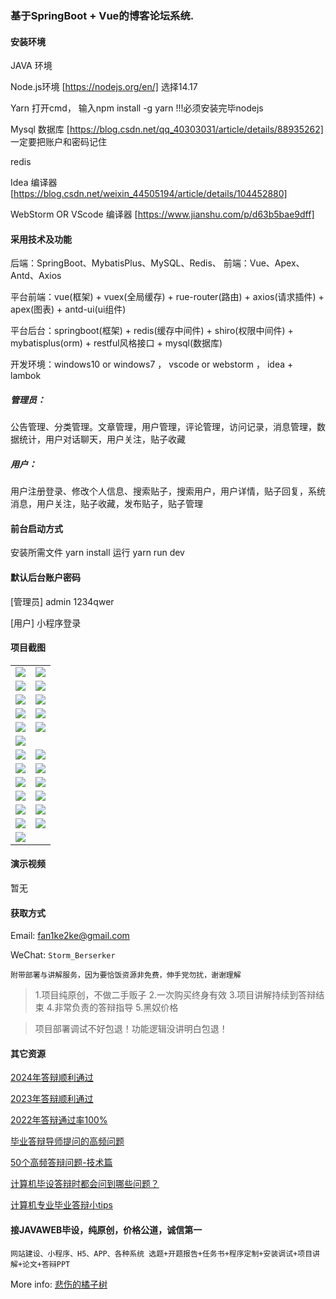 ### 基于SpringBoot + Vue的博客论坛系统.

#### 安装环境

JAVA 环境 

Node.js环境 [https://nodejs.org/en/] 选择14.17

Yarn 打开cmd， 输入npm install -g yarn !!!必须安装完毕nodejs

Mysql 数据库 [https://blog.csdn.net/qq_40303031/article/details/88935262] 一定要把账户和密码记住

redis

Idea 编译器 [https://blog.csdn.net/weixin_44505194/article/details/104452880]

WebStorm OR VScode 编译器 [https://www.jianshu.com/p/d63b5bae9dff]

#### 采用技术及功能

后端：SpringBoot、MybatisPlus、MySQL、Redis、
前端：Vue、Apex、Antd、Axios

平台前端：vue(框架) + vuex(全局缓存) + rue-router(路由) + axios(请求插件) + apex(图表)  + antd-ui(ui组件)

平台后台：springboot(框架) + redis(缓存中间件) + shiro(权限中间件) + mybatisplus(orm) + restful风格接口 + mysql(数据库)

开发环境：windows10 or windows7 ， vscode or webstorm ， idea + lambok

##### 管理员：
公告管理、分类管理。文章管理，用户管理，评论管理，访问记录，消息管理，数据统计，用户对话聊天，用户关注，贴子收藏

##### 用户：
用户注册登录、修改个人信息、搜索贴子，搜索用户，用户详情，贴子回复，系统消息，用户关注，贴子收藏，发布贴子，贴子管理


#### 前台启动方式
安装所需文件 yarn install 
运行 yarn run dev

#### 默认后台账户密码
[管理员]
admin
1234qwer

[用户]
小程序登录
#### 项目截图

|  |  |
|---------------------|---------------------|
| ![](https://fank-bucket-oss.oss-cn-beijing.aliyuncs.com/img/1728478064534.png) | ![](https://fank-bucket-oss.oss-cn-beijing.aliyuncs.com/img/1728477962040.png) |
| ![](https://fank-bucket-oss.oss-cn-beijing.aliyuncs.com/img/1728478049824.png) | ![](https://fank-bucket-oss.oss-cn-beijing.aliyuncs.com/img/1728477952047.png) |
| ![](https://fank-bucket-oss.oss-cn-beijing.aliyuncs.com/img/1728478032184.png) | ![](https://fank-bucket-oss.oss-cn-beijing.aliyuncs.com/img/1728477942373.png) |
| ![](https://fank-bucket-oss.oss-cn-beijing.aliyuncs.com/img/1728478021718.png) | ![](https://fank-bucket-oss.oss-cn-beijing.aliyuncs.com/img/1728477931236.png) |
| ![](https://fank-bucket-oss.oss-cn-beijing.aliyuncs.com/img/1728478011574.png) | ![](https://fank-bucket-oss.oss-cn-beijing.aliyuncs.com/img/1728477915697.png) |
| ![](https://fank-bucket-oss.oss-cn-beijing.aliyuncs.com/img/1728477902429.png) |  |
| ![](https://fank-bucket-oss.oss-cn-beijing.aliyuncs.com/img/1728478390351.png) | ![](https://fank-bucket-oss.oss-cn-beijing.aliyuncs.com/img/1728478195416.png) |
| ![](https://fank-bucket-oss.oss-cn-beijing.aliyuncs.com/img/1728478378099.png) | ![](https://fank-bucket-oss.oss-cn-beijing.aliyuncs.com/img/1728478258534.png) |
| ![](https://fank-bucket-oss.oss-cn-beijing.aliyuncs.com/img/1728478339094.png) | ![](https://fank-bucket-oss.oss-cn-beijing.aliyuncs.com/img/1728478248471.png) |
| ![](https://fank-bucket-oss.oss-cn-beijing.aliyuncs.com/img/1728478325471.png) | ![](https://fank-bucket-oss.oss-cn-beijing.aliyuncs.com/img/1728478235224.png) |
| ![](https://fank-bucket-oss.oss-cn-beijing.aliyuncs.com/img/1728478307241.png) | ![](https://fank-bucket-oss.oss-cn-beijing.aliyuncs.com/img/1728478222427.png) |
| ![](https://fank-bucket-oss.oss-cn-beijing.aliyuncs.com/img/1728478296456.png) | ![](https://fank-bucket-oss.oss-cn-beijing.aliyuncs.com/img/1728478207133.png) |
| ![](https://fank-bucket-oss.oss-cn-beijing.aliyuncs.com/img/1728478276850.png) |  |


#### 演示视频

暂无

#### 获取方式

Email: fan1ke2ke@gmail.com

WeChat: `Storm_Berserker`

`附带部署与讲解服务，因为要恰饭资源非免费，伸手党勿扰，谢谢理解`

> 1.项目纯原创，不做二手贩子 2.一次购买终身有效 3.项目讲解持续到答辩结束 4.非常负责的答辩指导 5.黑奴价格

> 项目部署调试不好包退！功能逻辑没讲明白包退！

#### 其它资源

[2024年答辩顺利通过](https://berserker287.github.io/2024/06/06/2024%E5%B9%B4%E7%AD%94%E8%BE%A9%E9%A1%BA%E5%88%A9%E9%80%9A%E8%BF%87/)

[2023年答辩顺利通过](https://berserker287.github.io/2023/06/14/2023%E5%B9%B4%E7%AD%94%E8%BE%A9%E9%A1%BA%E5%88%A9%E9%80%9A%E8%BF%87/)

[2022年答辩通过率100%](https://berserker287.github.io/2022/05/25/%E9%A1%B9%E7%9B%AE%E4%BA%A4%E6%98%93%E8%AE%B0%E5%BD%95/)

[毕业答辩导师提问的高频问题](https://berserker287.github.io/2023/06/13/%E6%AF%95%E4%B8%9A%E7%AD%94%E8%BE%A9%E5%AF%BC%E5%B8%88%E6%8F%90%E9%97%AE%E7%9A%84%E9%AB%98%E9%A2%91%E9%97%AE%E9%A2%98/)

[50个高频答辩问题-技术篇](https://berserker287.github.io/2023/06/13/50%E4%B8%AA%E9%AB%98%E9%A2%91%E7%AD%94%E8%BE%A9%E9%97%AE%E9%A2%98-%E6%8A%80%E6%9C%AF%E7%AF%87/)

[计算机毕设答辩时都会问到哪些问题？](https://www.zhihu.com/question/31020988)

[计算机专业毕业答辩小tips](https://zhuanlan.zhihu.com/p/145911029)

#### 接JAVAWEB毕设，纯原创，价格公道，诚信第一

`网站建设、小程序、H5、APP、各种系统 选题+开题报告+任务书+程序定制+安装调试+项目讲解+论文+答辩PPT`

More info: [悲伤的橘子树](https://berserker287.github.io/)
